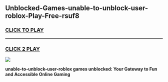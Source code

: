 
## Unblocked-Games-unable-to-unblock-user-roblox-Play-Free-rsuf8
<h3>
<a href="https://premium76.site?title=unable-to-unblock-user-roblox&ref=23A">CLICK TO PLAY</a></h3>
<hr>

<h3>
<a href="https://premium76.site?title=unable-to-unblock-user-roblox&ref=23A">CLICK 2 PLAY</a>
  
</h3>

<a href="https://premium76.site?title=unable-to-unblock-user-roblox&ref=23A"><img src="https://clearcache.store/games.png"></a>


**unable-to-unblock-user-roblox games unblocked: Your Gateway to Fun and Accessible Online Gaming**
